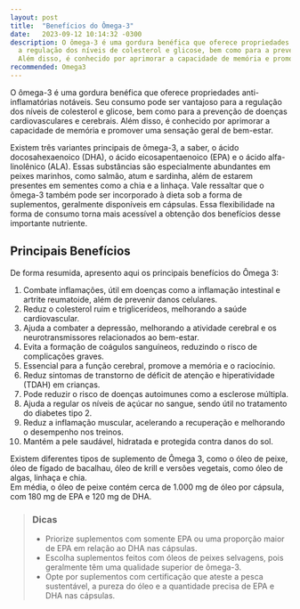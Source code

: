 ```yaml
---
layout: post
title:  "Benefícios do Ômega-3"
date:   2023-09-12 10:14:32 -0300
description: O ômega-3 é uma gordura benéfica que oferece propriedades anti-inflamatórias notáveis. Seu consumo pode ser vantajoso para
  a regulação dos níveis de colesterol e glicose, bem como para a prevenção de doenças cardiovasculares e cerebrais.
  Além disso, é conhecido por aprimorar a capacidade de memória e promover uma sensação geral de bem-estar.
recommended: Omega3
---
```

O ômega-3 é uma gordura benéfica que oferece propriedades anti-inflamatórias notáveis. Seu consumo pode ser vantajoso para
a regulação dos níveis de colesterol e glicose, bem como para a prevenção de doenças cardiovasculares e cerebrais. 
Além disso, é conhecido por aprimorar a capacidade de memória e promover uma sensação geral de bem-estar.

Existem três variantes principais de ômega-3, a saber, o ácido docosahexaenoico (DHA), o ácido eicosapentaenoico (EPA) e
o ácido alfa-linolênico (ALA). Essas substâncias são especialmente abundantes em peixes marinhos, como salmão, atum e sardinha, 
além de estarem presentes em sementes como a chia e a linhaça.
Vale ressaltar que o ômega-3 também pode ser incorporado à dieta sob a forma de suplementos, geralmente disponíveis em cápsulas. 
Essa flexibilidade na forma de consumo torna mais acessível a obtenção dos benefícios desse importante nutriente.

## Principais Benefícios  
De forma resumida, apresento aqui os principais benefícios do Ômega 3:
1. Combate inflamações, útil em doenças como a inflamação intestinal e artrite reumatoide, além de prevenir danos celulares.
2. Reduz o colesterol ruim e triglicerídeos, melhorando a saúde cardiovascular.
3. Ajuda a combater a depressão, melhorando a atividade cerebral e os neurotransmissores relacionados ao bem-estar.
4. Evita a formação de coágulos sanguíneos, reduzindo o risco de complicações graves.
5. Essencial para a função cerebral, promove a memória e o raciocínio.
6. Reduz sintomas de transtorno de déficit de atenção e hiperatividade (TDAH) em crianças.
7. Pode reduzir o risco de doenças autoimunes como a esclerose múltipla.
8. Ajuda a regular os níveis de açúcar no sangue, sendo útil no tratamento do diabetes tipo 2.
9. Reduz a inflamação muscular, acelerando a recuperação e melhorando o desempenho nos treinos.
10. Mantém a pele saudável, hidratada e protegida contra danos do sol.


Existem diferentes tipos de suplemento de Ômega 3, como o óleo de peixe, óleo de fígado de bacalhau, óleo de krill e 
versões vegetais, como óleo de algas, linhaça e chia.  
Em média, o óleo de peixe contém cerca de 1.000 mg de óleo por cápsula, com 180 mg de EPA e 120 mg de DHA.

> ### <span class="ion-android-bulb"></span> Dicas
>
> -  Priorize suplementos com somente EPA ou uma proporção maior de EPA em relação ao DHA nas cápsulas.
> -  Escolha suplementos feitos com óleos de peixes selvagens, pois geralmente têm uma qualidade superior de ômega-3.
> -  Opte por suplementos com certificação que ateste a pesca sustentável, a pureza do óleo e a quantidade precisa de EPA e DHA nas cápsulas.